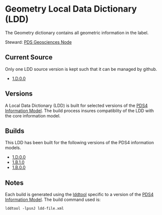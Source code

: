 # Geometry Local Data Dictionary (LDD)

The Geometry dictionary contains all geometric information in the label.

Steward: [PDS Geosciences Node](https://pds-geosciences.wustl.edu/)

## Current Source

Only one LDD source version is kept such that it can be managed by github.

- [1.D.0.0](src)

## Versions

A Local Data Dictionary (LDD) is built for selected versions of the [PDS4 Information Model](https://pds.nasa.gov/pds4/doc/im/).
The build process insures compatiblity of the LDD with the core information model.

## Builds

This LDD has been built for the following versions of the PDS4 information models.

- [1.D.0.0](build/1.D.0.0)
- [1.B.1.0](build/1.B.1.0)
- [1.B.0.0](build/1.B.0.0)

## Notes

Each build is generated using the [lddtool](https://pds.nasa.gov/tools/about/ldd/) specific to a version of the [PDS4 Information Model](https://pds.nasa.gov/datastandards/documents/im/). The build command used is:

```
lddtool -lpsnJ ldd-file.xml
```

